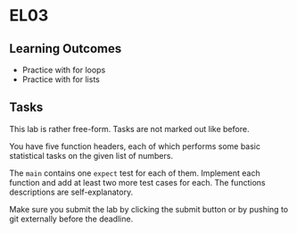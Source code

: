 # EL03

## Learning Outcomes

- Practice with for loops
- Practice with for lists

## Tasks

This lab is rather free-form. Tasks are not marked out like before. 

You have five function headers, each of which performs some basic statistical tasks on the given list of numbers.

The `main` contains one `expect` test for each of them. Implement each function and add at least two more test cases for each. The functions descriptions are self-explanatory.

Make sure you submit the lab by clicking the submit button or by pushing to git externally before the deadline.
